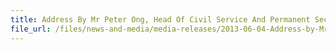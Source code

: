 ```yaml
---
title: Address By Mr Peter Ong, Head Of Civil Service And Permanent Secretary For Finance, At The Opening Ceremony Of The 22nd ASEAN Directors-General Of Customs Meeting, 4 June 2013, Mandarin Orchard Hotel, Level 6, BallRoom 3
file_url: /files/news-and-media/media-releases/2013-06-04-Address-by-Mr-PeterOng.pdf
---
```

